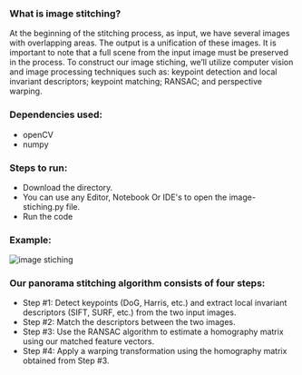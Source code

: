 
### What is image stitching?
At the beginning of the stitching process, as input, we have several images with overlapping areas. The output is a unification of these images. It is important to note that a full scene from the input image must be preserved in the process. To construct our image stiching, we’ll utilize computer vision and image processing techniques such as: keypoint detection and local invariant descriptors; keypoint matching; RANSAC; and perspective warping.

### Dependencies used:
- openCV
- numpy

### Steps to run:
- Download the directory.
- You can use any Editor, Notebook Or IDE's to open the image-stiching.py file.
- Run the code

### Example:
![image stiching](https://github.com/sudipg4112001/Face-X/blob/master/Awesome-face-operations/Image-Stiching/Sample-img.jpg)

### Our panorama stitching algorithm consists of four steps:

- Step #1: Detect keypoints (DoG, Harris, etc.) and extract local invariant descriptors (SIFT, SURF, etc.) from the two input images.
- Step #2: Match the descriptors between the two images.
- Step #3: Use the RANSAC algorithm to estimate a homography matrix using our matched feature vectors.
- Step #4: Apply a warping transformation using the homography matrix obtained from Step #3.
